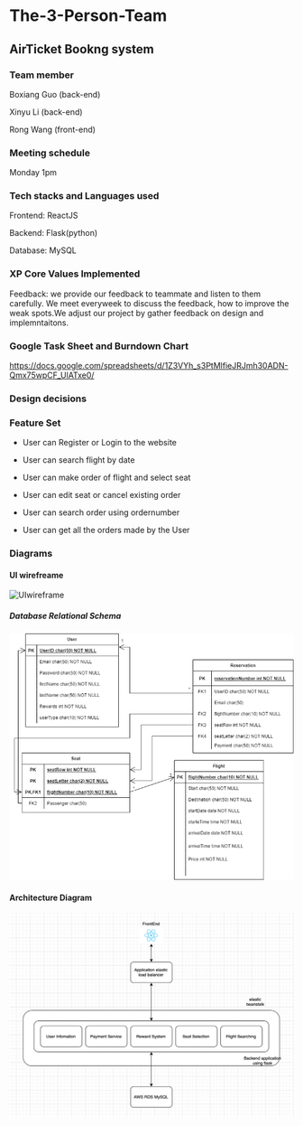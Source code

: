 # The-3-Person-Team

## AirTicket Bookng system

### Team member 

Boxiang Guo (back-end)

Xinyu Li (back-end)

Rong Wang (front-end)

### Meeting schedule

Monday 1pm

### Tech stacks and Languages used

Frontend: ReactJS

Backend: Flask(python)

Database: MySQL

### XP Core Values Implemented

Feedback: we provide our feedback to teammate and listen to them carefully. We meet everyweek to discuss the feedback, how to improve the weak spots.We adjust our project by gather feedback on design and implemntaitons. 

###  **Google Task Sheet** and Burndown Chart

 https://docs.google.com/spreadsheets/d/1Z3VYh_s3PtMlfieJRJmh30ADN-Qmx75wpCF_UlATxe0/

### Design decisions 



### Feature Set 

* User can Register or Login to the website

* User can search flight by date 
* User can make order of flight and select seat
* User can edit seat or cancel existing order
* User can search order using ordernumber
* User can get all the orders made by the User

### Diagrams

#### UI wirefreame

![UIwireframe](https://user-images.githubusercontent.com/26152890/139343295-fc781ab4-61b7-4b18-8cc7-ce8befeef9f9.png)

##### Database Relational Schema

![Database Relational Schema](https://github.com/gopinathsjsu/The-3-person-team/raw/master/db_designs/Schema.drawio.png)

#### Architecture Diagram

![architecture_diagram](https://github.com/gopinathsjsu/The-3-person-team/blob/master/architecture_diagram.png?raw=true)
